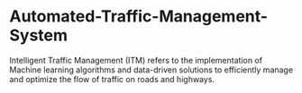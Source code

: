 # Automated-Traffic-Management-System
Intelligent Traffic Management (ITM) refers to the implementation of Machine learning algorithms and data-driven solutions to efficiently manage and optimize the flow of traffic on roads and highways.
